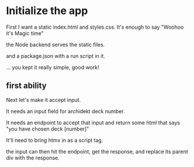 # Initialize the app

First I want a static index.html and styles.css. It's enough to say "Woohoo it's Magic time"

the Node backend serves the static files.

and a package.json with a run script in it.

... you kept it really simple, good work!

## first ability

Next let's make it accept input.

It needs an input field for archidekt deck number.

It needs an endpoint to accept that input and return some html that says "you have chosen deck [number]"

It'll need to bring htmx in as a script tag.

the input can then hit the endpoint, get the response, and replace its parent div with the response.
